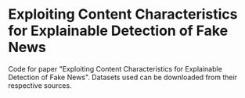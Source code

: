 # Exploiting Content Characteristics for Explainable Detection of Fake News

Code for paper "Exploiting Content Characteristics for Explainable Detection of Fake News". Datasets used can be downloaded from their respective sources.